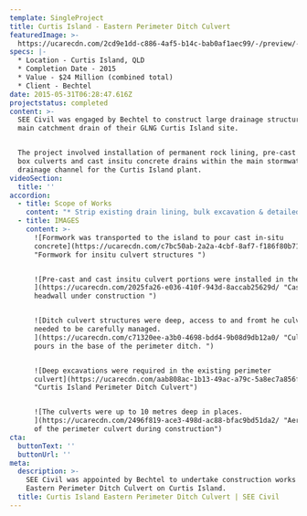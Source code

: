 ```yaml
---
template: SingleProject
title: Curtis Island - Eastern Perimeter Ditch Culvert
featuredImage: >-
  https://ucarecdn.com/2cd9e1dd-c886-4af5-b14c-bab0af1aec99/-/preview/-/enhance/50/
specs: |-
  * Location - Curtis Island, QLD
  * Completion Date - 2015
  * Value - $24 Million (combined total)
  * Client - Bechtel
date: 2015-05-31T06:28:47.616Z
projectstatus: completed
content: >-
  SEE Civil was engaged by Bechtel to construct large drainage structures in the
  main catchment drain of their GLNG Curtis Island site. 


  The project involved installation of permanent rock lining, pre-cast concrete
  box culverts and cast insitu concrete drains within the main stormwater
  drainage channel for the Curtis Island plant.
videoSection:
  title: ''
accordion:
  - title: Scope of Works
    content: "* Strip existing drain lining, bulk excavation & detailed excavation of the main drain catchment on the Curtis Island GLNG Site - the East Perimeter Ditch\r\n* Supply & installation of permanent rock drain lining\r\n* Installation of pre-cast concrete box culverts\r\n* Load, haul & placement of select fill as backfill around box culverts & bulk earthworks from insitu fill sources on the GLNG site\r\n* Awarded extension package in 2014 for extension of pre-cast culverts by cast insitu construction of twin 2.1m x 2.1m x 125m culverts.  Earthworks to culvert extension following on from initial load, haul, place earthworks\r\n* Construction of cast insitu aprons, wingwalls and headwalls\r\n* Final trimming of pavements & road surfacing works to permanent roads\r\n* Mobilisation & demobilisation of all personnel, equipment & temporary facilities\r\n* Design, furnish & installation of all temporary roads, access ramps, pads & platforms\r\n* Load, haul, place & install two 2.1m x 2.1m x 244.80m precast box culvert sections & bases\r\n* Over 135,000m2 of surfacing including placement of 6500Tonnes of asphalt to roads within live gas plant. All surfacing material including asphalt barged from batch plant on mainland\r\n* Drilling of piers for Lighting and camera Poles & Predrill for Armco Guardrail installation\r\n* SEE Civil has also provided the client with 45T Excavator specialised  XC40 Xcentric Ripper ripper for rock excavation, much of which has been in confined excavation areas"
  - title: IMAGES
    content: >-
      ![Formwork was transported to the island to pour cast in-situ
      concrete](https://ucarecdn.com/c7bc50ab-2a2a-4cbf-8af7-f186f80b71a1/
      "Formwork for insitu culvert structures ")


      ![Pre-cast and cast insitu culvert portions were installed in the drain.
      ](https://ucarecdn.com/2025fa26-e036-410f-943d-8accab25629d/ "Cast in-situ
      headwall under construction ")


      ![Ditch culvert structures were deep, access to and fromt he culvert site
      needed to be carefully managed.
      ](https://ucarecdn.com/c71320ee-a3b0-4698-bdd4-9b08d9db12a0/ "Culvert
      pours in the base of the perimeter ditch. ")


      ![Deep excavations were required in the existing perimeter
      culvert](https://ucarecdn.com/aab808ac-1b13-49ac-a79c-5a8ec7a856fc/
      "Curtis Island Perimeter Ditch Culvert")


      ![The culverts were up to 10 metres deep in places.
      ](https://ucarecdn.com/2496f819-ace3-498d-ac88-bfac9bd51da2/ "Aerial view
      of the perimeter culvert during construction")
cta:
  buttonText: ''
  buttonUrl: ''
meta:
  description: >-
    SEE Civil was appointed by Bechtel to undertake construction works for their
    Eastern Perimeter Ditch Culvert on Curtis Island. 
  title: Curtis Island Eastern Perimeter Ditch Culvert | SEE Civil
---
```


